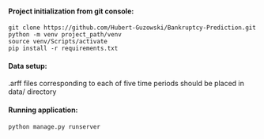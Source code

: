 #### Project initialization from git console:
```
git clone https://github.com/Hubert-Guzowski/Bankruptcy-Prediction.git
python -m venv project_path/venv
source venv/Scripts/activate
pip install -r requirements.txt
```

#### Data setup:
.arff files corresponding to each of five time periods should be placed in data/ directory

#### Running application:
```
python manage.py runserver
```
